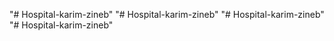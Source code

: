 "# Hospital-karim-zineb" 
"# Hospital-karim-zineb" 
"# Hospital-karim-zineb" 
"# Hospital-karim-zineb" 
